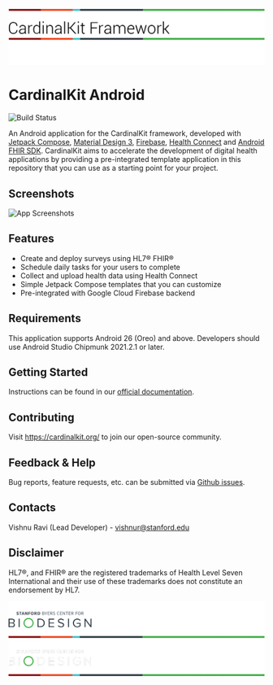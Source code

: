 ![CardinalKit Logo](https://raw.githubusercontent.com/CardinalKit/.github/main/assets/ck-header-light.png#gh-light-mode-only)
![CardinalKit Logo](https://raw.githubusercontent.com/CardinalKit/.github/main/assets/ck-header-dark.png#gh-dark-mode-only)

# CardinalKit Android

![Build Status](https://github.com/cardinalkit/cardinalkit-android/actions/workflows/android.yml/badge.svg)

An Android application for the CardinalKit framework, developed with [Jetpack Compose](https://developer.android.com/jetpack/compose), [Material Design 3](https://m3.material.io/), [Firebase](https://firebase.google.com/), [Health Connect](https://developer.android.com/guide/health-and-fitness/health-connect) and [Android FHIR SDK](https://github.com/google/android-fhir). CardinalKit aims to accelerate the development of digital health applications by providing a pre-integrated template application in this repository that you can use as a starting point for your project.

## Screenshots
![App Screenshots](https://user-images.githubusercontent.com/1212163/187117428-e063f8ba-8cbc-40ee-9ded-b51d2d3f26f6.png)

## Features
- Create and deploy surveys using HL7® FHIR®
- Schedule daily tasks for your users to complete
- Collect and upload health data using Health Connect
- Simple Jetpack Compose templates that you can customize
- Pre-integrated with Google Cloud Firebase backend

## Requirements
This application supports Android 26 (Oreo) and above. Developers should use Android Studio Chipmunk 2021.2.1 or later.

## Getting Started
Instructions can be found in our [official documentation](https://cardinalkit.org/cardinalkit-docs/android-app/).

## Contributing
Visit https://cardinalkit.org/ to join our open-source community.

## Feedback & Help
Bug reports, feature requests, etc. can be submitted via [Github issues](https://github.com/CardinalKit/CardinalKit-Android/issues).

## Contacts
Vishnu Ravi (Lead Developer) - <vishnur@stanford.edu>

## Disclaimer
HL7®, and FHIR® are the registered trademarks of Health Level Seven International and their use of these trademarks does not constitute an endorsement by HL7.

![Stanford Byers Center for Biodesign Logo](https://raw.githubusercontent.com/CardinalKit/.github/main/assets/ck-footer-light.png#gh-light-mode-only)
![Stanford Byers Center for Biodesign Logo](https://raw.githubusercontent.com/CardinalKit/.github/main/assets/ck-footer-dark.png#gh-dark-mode-only)

